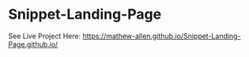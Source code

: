 # Snippet-Landing-Page
See Live Project Here: https://mathew-allen.github.io/Snippet-Landing-Page.github.io/
